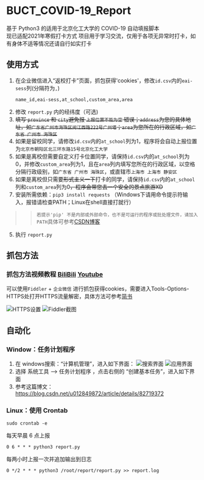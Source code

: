 # BUCT_COVID-19_Report

基于 Python3 的适用于北京化工大学的 COVID-19 自动填报脚本  
现已适配2021年寒假打卡方式
项目用于学习交流，仅用于各项无异常时打卡，如有身体不适等情况还请自行如实打卡

## 使用方式

1. 在企业微信进入“返校打卡”页面，抓包获得'cookies'，修改`id.csv`内的`eai-sess`列(分隔符为`,`)
    ```
    name_id,eai-sess,at_school,custom_area,area
    ```
2. 修改 `report.py` 内的经纬度（可选)  
3. ~~填写 `province` 和 `city`避免报 `上报位置不能为空` 错误；`address`为您的具体地址，如`广东省广州市海珠区阅江西路222号广州塔`；`area`为您所在的行政区域，如`广东省 广州市 海珠区`~~  
4. 如果是留校同学，请修改`id.csv`内的`at_school`列为1，程序将会自动上报位置为`北京市朝阳区北三环东路15号北京化工大学`
5. 如果是离校但需要自定义打卡位置同学，请保持`id.csv`内的`at_school`列为0，并修改`custom_area`列为1，且在`area`列内填写您所在的行政区域，以空格分隔行政级别，如`广东省 广州市 海珠区`，或直辖市`上海市 上海市 静安区`  
6. 如果是离校但只需要~~形式主义一下~~打卡的同学，请保持`id.csv`内的`at_school`列和`custom_area`列为0~~，程序会带您去一个安全的景点旅游XD~~  
7. 安装所需依赖：`pip3 install requests` （Windows下请用命令提示符输入，报错请检查PATH；Linux在shell直接打就行）  

>>`若提示'pip' 不是内部或外部命令，也不是可运行的程序或批处理文件，请加入PATH`具体可参考[CSDN博客](https://blog.csdn.net/AlbenXie/article/details/79054409)

5. 执行 `report.py`

## 抓包方法

### 抓包方法视频教程 [BiliBili](https://www.bilibili.com/video/BV1bC4y147Pj) [Youtube](https://www.youtube.com/watch?v=oAiY4iCu9Kk)


可以使用`Fiddler` + `企业微信` 进行抓包获得cookies，需要进入Tools-Options-HTTPS处打开HTTPS流量解密，具体方法可参考[简书](https://www.jianshu.com/p/690eb9bebe3c)

![HTTPS设置](images/4.png)
![Fiddler截图](images/3.png)

## 自动化
### Window：任务计划程序

1. 在 windows搜索：“计算机管理”，进入如下界面：
![搜索界面](images/1.png)
![应用界面](images/2.png)
2. 选择 系统工具 -->  任务计划程序 ，点击右侧的  “创建基本任务”，进入如下界面
3. 参考这篇博文：https://blog.csdn.net/u012849872/article/details/82719372

### Linux：使用 Crontab

```shell script
sudo crontab -e
```

每天早晨 6 点上报

```shell script
0 6 * * * python3 report.py
```

每两小时上报一次并追加输出到日志

```shell script
0 */2 * * * python3 /root/report/report.py >> report.log
```
